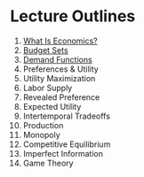 # Lecture Outlines

1. [What Is Economics?](1-math-review-notes-2022-09-10.pdf)   
2. [Budget Sets](2-budget-sets-notes-2022-09-14.pdf)  
3. [Demand Functions](3-demand-function-notes-2022-09-19.pdf)  
4. Preferences & Utility  
5. Utility Maximization  
6. Labor Supply  
7. Revealed Preference  
8. Expected Utility  
9. Intertemporal Tradeoffs  
10. Production  
11. Monopoly  
12. Competitive Equilibrium  
13. Imperfect Information  
14. Game Theory  
